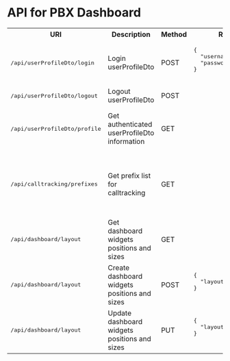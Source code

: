 # API for PBX Dashboard

<table>
  <tr>
      <th>URI</th>
      <th>Description</th>
      <th>Method</th>
      <th>Request</th>
      <th>Response</th>
  </tr>

  <tr>
    <td><pre>/api/userProfileDto/login</pre></td>
    <td>Login userProfileDto</td>
    <td>POST</td>
    <td>
      <pre lang="js">
{
  "username": "string",
  "password": "string"
}
      </pre>
    </td>
    <td></td>
  </tr>
  
  <tr>
    <td><pre>/api/userProfileDto/logout</pre></td>
    <td>Logout userProfileDto</td>
    <td>POST</td>
    <td></td>
    <td></td>
  </tr>
  
  <tr>
    <td><pre>/api/userProfileDto/profile</pre></td>
    <td>Get authenticated userProfileDto information</td>
    <td>GET</td>
    <td></td>
    <td>
      <pre lang="js">
{
  "username": "string",
  "companyName": "string"
}
      </pre>
    </td>
  </tr>
  
  <tr>
    <td><pre>/api/calltracking/prefixes</pre></td>
    <td>Get prefix list for calltracking</td>
    <td>GET</td>
    <td></td>
    <td>
      <pre lang="js">
{
  "description": "string",
  "prefix": "string",
  "destination": "string",
  "destinationType": "destinationType",
  "options": []
}
      </pre>
    </td>
  </tr>
  
  <tr>
    <td><pre>/api/dashboard/layout</pre></td>
    <td>Get dashboard widgets positions and sizes</td>
    <td>GET</td>
    <td></td>
    <td>
      <pre lang="js">
{
  "layout": "string"
}
      </pre>
    </td>
  </tr>

  <tr>
    <td><pre>/api/dashboard/layout</pre></td>
    <td>Create dashboard widgets positions and sizes</td>
    <td>POST</td>
    <td>
      <pre lang="js">
{
  "layout": "string"
}
      </pre>
    </td>
    <td></td>
  </tr>

  <tr>
    <td><pre>/api/dashboard/layout</pre></td>
    <td>Update dashboard widgets positions and sizes</td>
    <td>PUT</td>
    <td>
      <pre lang="js">
{
  "layout": "string",
}
      </pre>
    </td>
    <td></td>
  </tr>
  
</table>
